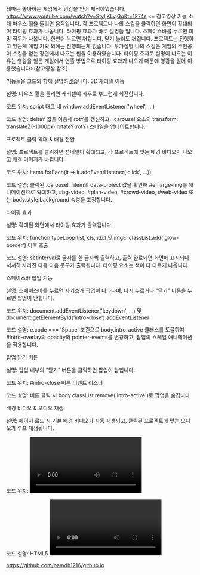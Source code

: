 테마는 좋아하는 게임에서 영감을 얻어 제작하였습니다.
https://www.youtube.com/watch?v=StyljKLvjGg&t=1274s <= 참고영상
기능 소개
마우스 휠을 돌리면 움직입니다.
각 프로젝트나 나의 스킬을 클릭하면 화면이 확대되며 타이핑 효과가 나옵니다.
타이핑 효과가 바로 설명들 입니다.
스페이스바를 누르면 희망 직무가 나옵니다.
한번더 누르면 꺼집니다.
닫기 눌러도 꺼집니다.
프로젝트는 진행하고 있는게 게임 기획 외에는 진행되는게 없습니다.
부가설명
나의 스킬은 게임의 주인공이 스킬을 얻는 장면에서 나오는 씬을 이용하였습니다.
타이핑 효과로 설명이 나오는 이유는 영감을 얻은 게임에서 연출 방법으로 타이핑 효과가 나오기 때문에 영감을 얻어 이용했습니다>(참고영상 참조)

기능들을 코드와 함께 설명하겠습니다.
3D 캐러셀 이동

설명: 마우스 휠을 돌리면 캐러셀이 좌우로 부드럽게 회전합니다.

코드 위치: script 태그 내 window.addEventListener('wheel', ...)

코드 설명: deltaY 값을 이용해 rotY를 갱신하고, .carousel 요소의 transform: translateZ(-1000px) rotateY(rotY) 스타일을 업데이트합니다.

프로젝트 클릭 확대 & 배경 전환

설명: 프로젝트를 클릭하면 섬네일이 확대되고, 각 프로젝트에 맞는 배경 비디오가 나오고 배경 이미지가 바뀝니다.

코드 위치: items.forEach(it => it.addEventListener('click', ...))

코드 설명: 클릭된 .carousel__item의 data-project 값을 확인해 #enlarge-img를 애니메이션으로 확대하고, #bg-video, #plan-video, #crowd-video, #web-video 또는 body.style.background 속성을 조정합니다.

타이핑 효과

설명: 확대된 화면에서 타이핑 효과가 출력됩니다.

코드 위치: function typeLoop(list, cls, idx) 및 imgEl.classList.add('glow-border') 이후 호출

코드 설명: setInterval로 글자를 한 글자씩 출력하고, 출력 완료되면 화면에 표시되다 서서히 사라진 다음 다음 문구가 출력됩니다. 타이핑 요소는 색이 다 다르게 나옵니다.

스페이스바 팝업 기능

설명: 스페이스바를 누르면 자기소개 팝업이 나타나며, 다시 누르거나 "닫기" 버튼을 누르면 팝업이 닫힙니다.

코드 위치: document.addEventListener('keydown', ...) 및 document.getElementById('intro-close').addEventListener

코드 설명: e.code === 'Space' 조건으로 body.intro-active 클래스를 토글하여 #intro-overlay의 opacity와 pointer-events를 변경하고, 팝업의 스케일 애니메이션을 적용합니다.

팝업 닫기 버튼

설명: 팝업 내부의 "닫기" 버튼을 클릭하면 팝업이 닫힙니다.

코드 위치: #intro-close 버튼 이벤트 리스너

코드 설명: 버튼 클릭 시 body.classList.remove('intro-active')로 팝업을 숨깁니다

배경 비디오 & 오디오 재생

설명: 페이지 로드 시 기본 배경 비디오가 자동 재생되고, 클릭된 프로젝트에 맞는 오디오가 루프 재생됩니다.

코드 위치: <video id="bg-video"> 요소 및 const audio = { ... } 초기화, audio[project].play() 호출

코드 설명: HTML5 <video>와 <audio> 요소를 미리 로드하고, JavaScript에서 play()와 pause()를 호출해 프로젝트 전환 시 오디오 트랙을 제어합니다.

https://github.com/namdh1216/github.io

